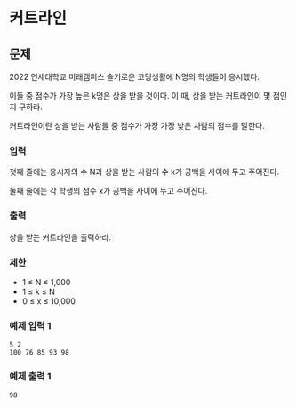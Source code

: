 # 커트라인

## 문제
2022 연세대학교 미래캠퍼스 슬기로운 코딩생활에 N명의 학생들이 응시했다.

이들 중 점수가 가장 높은 k명은 상을 받을 것이다. 이 때, 상을 받는 커트라인이 몇 점인지 구하라.

커트라인이란 상을 받는 사람들 중 점수가 가장 가장 낮은 사람의 점수를 말한다.

### 입력
첫째 줄에는 응시자의 수 N과 상을 받는 사람의 수 k가 공백을 사이에 두고 주어진다.

둘째 줄에는 각 학생의 점수 x가 공백을 사이에 두고 주어진다.

### 출력
상을 받는 커트라인을 출력하라.

### 제한
- 1 ≤ N ≤ 1,000
- 1 ≤ k ≤ N
- 0 ≤ x ≤ 10,000

### 예제 입력 1
```
5 2
100 76 85 93 98
```

### 예제 출력 1
```
98
```
